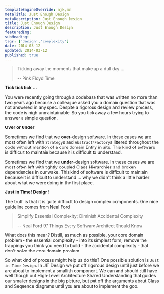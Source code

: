 ```yaml
---
templateEngineOverride: njk,md
metaTitle: Just Enough Design
metaDescription: Just Enough Design
title: Just Enough Design
description: Just Enough Design
featuredImg: 
subHeading: 
tags: ['design','complexity']
date: 2014-03-12
updated: 2014-03-12
published: true
---
```


<div class="col-start-3 col-end-9">




> Ticking away the moments that make up a dull day ...
>
> --  Pink Floyd Time

**Tick tick tick ...**

You were recently going through a codebase that was written no more than two years ago because a colleague asked you a domain question that was not answered in any spec. Despite a rigorous design and review process, the code is nigh unmaintainable. So you tick away a few hours trying to answer a simple question.

**Over or Under**

Sometimes we find that we **over**-design software. In these cases we are most often left with `Strategy`s and `Abstract*Factory`s littered throughout the code without mention of a core domain Entity in site. This kind of software is difficult to maintain because it is difficult to understand.

Sometimes we find that we **under**-design software. In these cases we are most often left with tightly coupled Class Hierarchies and broken dependencies in our wake. This kind of software is difficult to maintain because it is difficult to understand ... why we didn't think a little harder about what we were doing in the first place.

**Just in Time! Design!**

The truth is that it is quite difficult to design complex components. One nice guideline comes from Neal Ford

> Simplify Essential Complexity; Diminish Accidental Complexity
>
> --  Neal Ford 97 Things Every Software Architect Should Know

What does this mean? Distill, as much as possible, your core domain problem - the essential complexity - into its simplest form; remove the trappings you think you need to build - the accidental complexity - that don't solve the core domain problem.

So what kind of process might help us do this? One possible solution is `Just in Time Design`. In JIT Design we put off rigorous design until just before we are about to implement a smallish component. We can and should still have well though out High-Level <span class="line-though">Architecture</span> Shared Understanding that guides our smaller designs in the big picture, but put off the arguments about Class and Sequence diagrams until you are about to implement the goo.
